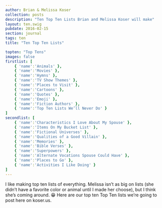 ```yaml
---
author: Brian & Melissa Koser
collection: posts
description: "Ten Top Ten Lists Brian and Melissa Koser will make"
layout: ten.swig
pubdate: 2016-02-15
section: journal
tags: ten
title: "Ten Top Ten Lists"

topten: "Top Tens"
images: false
firstlist: [
    { 'name':'Animals' }, 
    { 'name':'Movies' }, 
    { 'name':'Hymns' }, 
    { 'name':'TV Show Themes' }, 
    { 'name':'Places to Visit' }, 
    { 'name':'Cartoons' }, 
    { 'name':'Quotes' }, 
    { 'name':'Emoji' }, 
    { 'name':'Fiction Authors' }, 
    { 'name':'Top Ten Lists We’ll Never Do' }
]
secondlist: [
    { 'name':'Characteristics I Love About My Spouse' }, 
    { 'name':'Items On My Bucket List' }, 
    { 'name':'Fictional Universes' }, 
    { 'name':'Qualities of a Good Villain' }, 
    { 'name':'Memories' }, 
    { 'name':'Bible Verses' }, 
    { 'name':'Superpowers' }, 
    { 'name':'Alternate Vocations Spouse Could Have' }, 
    { 'name':'Places to Go' }, 
    { 'name':'Activities I Like Doing' }
]
---
```


I like making top ten lists of everything. Melissa isn’t as big on lists (she didn’t have a favorite color or animal until I made her choose), but I think she’s coming around. 😁 Here are our top ten Top Ten lists we’re going to post here on koser.us.